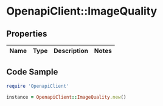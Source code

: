 # OpenapiClient::ImageQuality

## Properties

Name | Type | Description | Notes
------------ | ------------- | ------------- | -------------

## Code Sample

```ruby
require 'OpenapiClient'

instance = OpenapiClient::ImageQuality.new()
```


